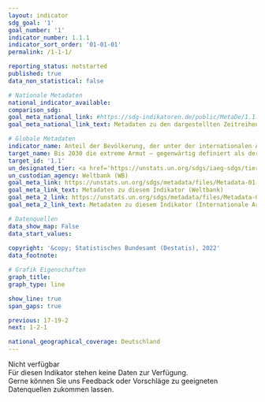 ```yaml
---
layout: indicator    
sdg_goal: '1'    
goal_number: '1'    
indicator_number: 1.1.1    
indicator_sort_order: '01-01-01'    
permalink: /1-1-1/    

reporting_status: notstarted    
published: true    
data_non_statistical: false    

# Nationale Metadaten    
national_indicator_available:     
comparison_sdg:     
goal_meta_national_link: #https://sdg-indikatoren.de/public/MetaDe/1.1.1.pdf    
goal_meta_national_link_text: Metadaten zu den dargestellten Zeitreihen    

# Globale Metadaten    
indicator_name: Anteil der Bevölkerung, der unter der internationalen Armutsgrenze lebt, nach Geschlecht, Alter, Erwerbsstatus und geografischem Standort (städtisch/ ländlich)    
target_name: Bis 2030 die extreme Armut – gegenwärtig definiert als der Anteil der Menschen, die mit weniger als 1,25 US-Dollar pro Tag auskommen müssen – für alle Menschen überall auf der Welt beseitigen    
target_id: '1.1'    
un_designated_tier: <a href='https://unstats.un.org/sdgs/iaeg-sdgs/tier-classification/' title='Klicken Sie hier um weitere Informationen zur UN-Tier-Klassifikation zu erhalten.'  target='_blank'>Tier I</a>    
un_custodian_agency: Weltbank (WB)    
goal_meta_link: https://unstats.un.org/sdgs/metadata/files/Metadata-01-01-01a.pdf    
goal_meta_link_text: Metadaten zu diesem Indikator (Weltbank)
goal_meta_2_link: https://unstats.un.org/sdgs/metadata/files/Metadata-01-01-01b.pdf
goal_meta_2_link_text: Metadaten zu diesem Indikator (Internationale Arbeitsorganisation)        

# Datenquellen    
data_show_map: False    
data_start_values:     
    
copyright: '&copy; Statistisches Bundesamt (Destatis), 2022'    
data_footnote:     

# Grafik Eigenschaften    
graph_title:     
graph_type: line    

show_line: true
span_gaps: true    

previous: 17-19-2    
next: 1-2-1    

national_geographical_coverage: Deutschland    
---
```


<span class="status notstarted">Nicht verfügbar </span><br>
Für diesen Indikator stehen keine Daten zur Verfügung.<br>
Gerne können Sie uns Feedback oder Vorschläge zu geeigneten Datenquellen zukommen lassen.